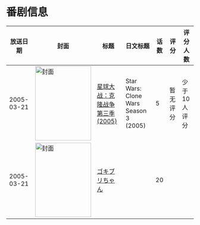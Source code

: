 # 番剧信息

|放送日期|封面|标题|日文标题|话数|评分|评分人数|
|---|---|---|---|---|---|---|
|2005-03-21|<img src="//lain.bgm.tv/pic/cover/c/08/1d/288282_fJr1x.jpg" alt="封面" style="width:150px;height:200px;object-fit:cover;">|[星球大战：克隆战争第三季 (2005)](https://bangumi.tv/subject/288282)|Star Wars: Clone Wars Season 3 (2005)|5|暂无评分|少于10人评分|
|2005-03-21|<img src="//lain.bgm.tv/pic/cover/c/27/d9/309832_7LYlP.jpg" alt="封面" style="width:150px;height:200px;object-fit:cover;">|[ゴキブリちゃん](https://bangumi.tv/subject/309832)||20|||
